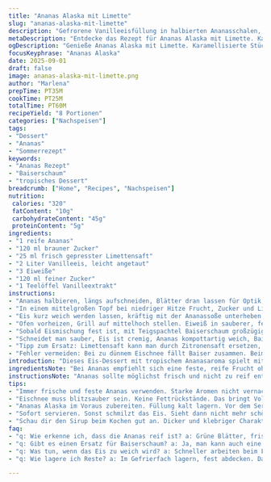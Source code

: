 ```yaml
---
title: "Ananas Alaska mit Limette"
slug: "ananas-alaska-mit-limette"
description: "Gefrorene Vanilleeisfüllung in halbierten Ananasschalen, karamellisierte Ananasstücke mit braunem Zucker und einem Schuss Limettensaft, überzogen mit süßem Baiserschaum, kurz gegrillt. Vegetarisch, gluten- und nussfrei. Kühl servieren und mit knusprig gebräunter Oberfläche. Raffiniert, leicht improvisierbar, erinnert an tropische Desserts mit einem Hauch Frische durch Limette, die den Geschmack belebt."
metaDescription: "Entdecke das Rezept für Ananas Alaska mit Limette. Karamellisierte Ananas und luftiger Baiserschaum. Ein erfrischendes Dessert für jeden Anlass"
ogDescription: "Genieße Ananas Alaska mit Limette. Karamellisierte Stücke und eine knusprige Baiserdecke. Perfekt für Sommerabende und besondere Anlässe"
focusKeyphrase: "Ananas Alaska"
date: 2025-09-01
draft: false
image: ananas-alaska-mit-limette.png
author: "Marlena"
prepTime: PT35M
cookTime: PT25M
totalTime: PT60M
recipeYield: "8 Portionen"
categories: ["Nachspeisen"]
tags:
- "Dessert"
- "Ananas"
- "Sommerrezept"
keywords:
- "Ananas Rezept"
- "Baiserschaum"
- "tropisches Dessert"
breadcrumb: ["Home", "Recipes", "Nachspeisen"]
nutrition: 
 calories: "320"
 fatContent: "10g"
 carbohydrateContent: "45g"
 proteinContent: "5g"
ingredients:
- "1 reife Ananas"
- "120 ml brauner Zucker"
- "25 ml frisch gepresster Limettensaft"
- "2 Liter Vanilleeis, leicht angetaut"
- "3 Eiweiße"
- "120 ml feiner Zucker"
- "1 Teelöffel Vanilleextrakt"
instructions:
- "Ananas halbieren, längs aufschneiden, Blätter dran lassen für Optik; Mittelholzkern entfernen, mit einem stabilen Löffel die Frucht herauslösen ohne die Schale zu beschädigen. Schalen ins Gefrierfach legen, sollen richtig kalt und fest sein für Füllung. Fruchtfleisch grob hacken, das macht die Textur der Soße abwechslungsreich."
- "In einem mittelgroßen Topf bei niedriger Hitze Frucht, Zucker und Limettensaft langsam karamellisieren lassen. Nicht zu hoch, Finger weg vom hektischen Rühren sonst wird’s zu breiig. Ca. 25 Minuten ziehen lassen, bis kaum noch Flüssigkeit übrig, fast sirupartig – riecht nach leichtem Karamell und limettiger Frische. Vom Herd nehmen, abkühlen lassen, dann im Kühlschrank kalt stellen."
- "Eis kurz weich werden lassen, kräftig mit der Ananassoße unterheben – nicht rühren wie beim Kuchen, nur vorsichtig vermengen für fleckige Optik. Füllung in gefrorene Ananasschalen geben, glatt streichen, zurück ins Gefrierfach für ungefähr 65 Minuten. Wichtig: Eis komplett durchfrieren, sonst fließt es später heraus."
- "Ofen vorheizen, Grill auf mittelhoch stellen. Eiweiß in sauberer, fettfreier Schüssel mit Rührgerät anschlagen, dabei langsam Zucker und Vanille einrieseln lassen. Erst weiche, dann steife Spitzen schlagen – keine zähe Masse, es soll locker fluffig werden, aber standfest. Test: Umgedrehte Schüssel, Masse bleibt haften."
- "Sobald Eismischung fest ist, mit Teigspachtel Baiserschaum großzügig und unordentlich auf Eis geben, nicht zu dünn. Wild drauf, es soll sehen aus wie Berggipfel. Kurz unter den Grill, bis Baiser goldbraun und knusprig schmilzt, Schüssel nicht zu nah an Hitze legen – sonst verbrennt es. Dauert so 3-5 Minuten, greift mit Auge und Nase."
- "Schneidet man sauber, Eis ist cremig, Ananas kompottartig weich, Baiser kontrastiert mit knackiger Oberfläche. Serviert sofort. Wer mag, ein Spritzer Limettensaft oder Minzblatt drauf, hebt die Süße auf eine frische Ebene."
- "Tipp zum Ersatz: Limettensaft kann man durch Zitronensaft ersetzen, gibt etwas mehr Säure. Brauner Zucker passt besser als weißer, wegen des Caramellaromas, aber wenn nichts da, nimm Rohrohrzucker als Ersatz. Ananas nicht zu weich wählen, sonst zerfällt die Füllung beim Herauslösen schnell."
- "Fehler vermeiden: Bei zu dünnem Eischnee fällt Baiser zusammen. Beim Kochen der Ananas kein Hochkochen, am Rand bindet der Zucker schnell an. Lieber langsam und geduldig, dann hat man mehr Kontrolle und Geschmack. Eis nicht zu lange antauen, sonst wird’s matschig beim Mischen."
introduction: "Dieses Eis-Dessert mit tropischem Ananasaroma spielt mit Temperaturen und Texturen – kalt gefrorenes Vanilleeis trifft auf warme karamellisierte Ananasstücke und eine luftige Baiserhaube, die kurz gegrillt wird. Die halben, gefrorenen Ananasschalen dienen als optische und praktische Form. In früheren Versuchen mit reinem Rum fand ich Limette frischer und balanciert die Süße besser aus. Wichtiger Hinweis: Richtig kühlen und die Reihenfolge der Schritte beeinflussen das Endergebnis stark. Das Zusammenspiel aus knusprigem Baiser, cremigem Eis und fruchtiger Ananas macht Spaß, braucht aber Aufmerksamkeit – brennen oder zu weiche Füllung vermeiden, sonst verliert das Ganze an Struktur. Fasziniert hat mich das Spiel mit der Oberfläche – schön goldbraun, knackig, darunter Eis zum Dahinschmelzen."
ingredientsNote: "Bei Ananas empfiehlt sich eine feste, reife Frucht ohne braune Stellen, um das Entnehmen der Frucht einfacher zu machen. Brauner Zucker bringt Karamellnoten; falls nicht vorhanden, kann Rohrohrzucker verwendet werden. Statt Rum nutze ich gern Limettensaft, der frischer wirkt und die Süße besser ausbalanciert. Vanilleeis sollte vor dem Mischen kurz antauen, damit sich Soße und Eis verbinden, ohne zu schmelzen. Eiweiße müssen absolut fettfrei sein – kleine Fettrückstände sorgen für schlechten Schaum. Vanilleextrakt sorgt für Aroma, alternativ Vanillezucker oder eine echte Vanilleschote, wenn verfügbar. Ananasschalen einfrieren unbedingt – sonst hält die Füllung nicht gut und sieht unordentlich aus. Für Eischnee: Saubere Schüssel, keine Spur Fett oder Eigelb, sonst klappt’s nicht mit dem Volumen. Bei Engpässen im Kühlschrank eventuell Eis in flachen Behältern vorportionieren, klappt auch."
instructionsNote: "Ananas sollte möglichst frisch und nicht zu reif entkernt werden, sonst fällt das Fleisch beim Herauslösen auseinander. Die karamellisierte Ananas sollte bei niedriger Hitze garen, um Aromatik ohne Bitterstoffe zu gewinnen. Achtung auf den Sirup – er darf nicht verbrennen, wird sonst bitter, Timing mit dem Aufpassen auf Blubbern ist entscheidend. Vanilleeis nicht komplett flüssig werden lassen, nur weich genug zum Umrühren. Beim Füllen der Ananasschalen Eis fest andrücken, sonst fällt es beim Schneiden auseinander. Das Gefrieren nach dem Füllen braucht mindestens eine Stunde, sonst wird’s instabil. Eiweiß richtig schlagen – langsam Zucker einrieseln lassen, das gibt Struktur. Baiser großzügig aufs Eis, es braucht Volumen. Unter dem Grill wird’s schnell schwarz, deshalb Abstand und ständiges Beobachten wichtig. Werkzeug: Teigspachtel für Baiser, stabiler Löffel fürs Entkernen. Beim Schneiden des fertigen Desserts Maschine scharf und warm abwischen, sonst klebt es. Sofort servieren, sonst schmilzt Eis und Baiser verliert die Knusprigkeit."
tips:
- "Immer frische und feste Ananas verwenden. Starke Aromen nicht vernachlässigen. Ananas nicht zu weich nehmen, sie zerfällt beim Herauslösen. Achte auf die Schale, sie muss stabil sein. Bei Karamell: Hitze niedrig halten. Geduld ist wichtig. Ananas sanft rösten für beste Aromen. Zucker nicht verbrennen, sonst bitter"
- "Eischnee muss blitzsauber sein. Keine Fettrückstände. Das bringt Volumen. Zucker langsam einrieseln lassen, so wird der Schnee luftig. Rühren bis feste Spitzen – ideal für Baiserschaum. Manchmal sind die Eiweiße zu alt. Frische Eier bringen bessere Ergebnisse. Alternativen? Pasteurisierte Eiweiße als kurzer Notfall"
- "Ananas Alaska im Voraus zubereiten. Füllung kalt lagern. Vor dem Servieren nur den Baiserschaum unter dem Grill braun werden lassen. Einheitlichkeit berücksichtigen, damit es gleichmäßig schmilzt. Bei der Zubereitung stets auf die Konsistenz achten. Wenn Baiser bräunt, aufpassen, nicht verbrennen lassen. Grillstunden nie vernachlässigen"
- "Sofort servieren. Sonst schmilzt das Eis. Sieht dann nicht mehr schön aus. Für extra Frische mit Limettensaft über das Dessert träufeln. Frisch wirkt auch Minze darauf. Gewisse Kombis sind sehr willkommen. Karamell und Limette harmonieren gut. Eis fest andrücken in den Schalen, sonst bricht es beim Schneiden"
- "Schau dir den Sirup beim Kochen gut an. Dicker und klebriger Charakter ist gewünscht. Er darf nicht färblich verbrennen, sonst wird’s bitter. Eis vorher leicht antauen. Das bringt es zum Mixen. Zuerst die Ananas, dann das Eis langsam vermengen. Gleichmäßige Streifen, die Freude machen. Bei der letzten Schicht, direkt unter dem Grill, bleibt's spannend"
faq:
- "q: Wie erkenne ich, dass die Ananas reif ist? a: Grüne Blätter, frischer Duft sind wichtig. Fingerdruck muss leicht nachgeben. Schalenfarbe nicht zu blass oder gelb sein"
- "q: Gibt es einen Ersatz für Baiserschaum? a: Ja, man kann auch eine Sahnehaube verwenden. Es ist locker und cremig. Das Aroma bleibt, aber die Konsistenz ändert sich"
- "q: Was tun, wenn das Eis zu weich wird? a: Schneller arbeiten beim Füllen. Gefrierfach vorab kühlen. Und: Eis nur leicht antauen. Das hilft"
- "q: Wie lagere ich Reste? a: Im Gefrierfach lagern, fest abdecken. Das hilft beim Erhalt der Oberfläche. Eishaltbarkeit sollte nicht überschreiten einige Wochen. Immer frisch bleiben"

---
```

